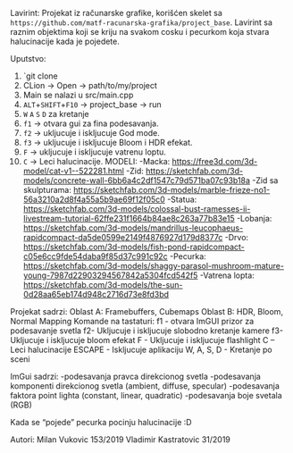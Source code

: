Lavirint:
Projekat iz računarske grafike, korišćen skelet sa `https://github.com/matf-racunarska-grafika/project_base`.
Lavirint sa raznim objektima koji se kriju na svakom cosku i pecurkom koja stvara halucinacije kada je pojedete.

Uputstvo:
1. `git clone 
2. CLion -> Open -> path/to/my/project
3. Main se nalazi u src/main.cpp
4. `ALT`+`SHIFT`+`F10` -> project_base -> run
5. `W` `A` `S` `D` za kretanje
6. `f1` -> otvara gui za fina podesavanja.
7. `f2` -> ukljucuje i iskljucuje God mode.
8. `f3` -> ukljucuje i iskljucuje Bloom i HDR efekat. 
9. `F` -> ukljucuje i iskljucuje vatrenu loptu.
10. `C` -> Leci halucinacije.
MODELI:
-Macka:
https://free3d.com/3d-model/cat-v1--522281.html
-Zid:
https://sketchfab.com/3d-models/concrete-wall-6bb6a4c2df1547c79d571ba07c93b18a
-Zid sa skulpturama:
https://sketchfab.com/3d-models/marble-frieze-no1-56a3210a2d8f4a55a5b9ae69f12f05c0
-Statua:
https://sketchfab.com/3d-models/colossal-bust-ramesses-ii-livestream-tutorial-62ffe231f1664b84ae8c263a77b83e15
-Lobanja:
https://sketchfab.com/3d-models/mandrillus-leucophaeus-rapidcompact-da5de0599e2149f4876927d179d8377c
-Drvo:
https://sketchfab.com/3d-models/fish-pond-rapidcompact-c05e6cc9fde54daba9f85d37c991c92c
-Pecurka:
https://sketchfab.com/3d-models/shaggy-parasol-mushroom-mature-young-7987d22903294567842a5304fcd542f5
-Vatrena lopta:
https://sketchfab.com/3d-models/the-sun-0d28aa65eb174d948c2716d73e8fd3bd
 
Projekat sadrzi:
Oblast A: Framebuffers, Cubemaps
Oblast B: HDR, Bloom, Normal Mapping
Komande na tastaturi:
f1 - otvara ImGUI prizor za podesavanje svetla
f2- Ukljucuje i iskljucuje slobodno kretanje kamere
f3- Ukljucuje i iskljucuje bloom efekat
F - Ukljucuje i iskljucuje flashlight
C – Leci halucinacije
ESCAPE - Iskljucuje aplikaciju
W, A, S, D - Kretanje po sceni

ImGui sadrzi:
-podesavanja pravca direkcionog svetla
-podesavanja komponenti direkcionog svetla (ambient, diffuse, specular)
-podesavanja faktora point lighta (constant, linear, quadratic)
-podesavanja boje svetala (RGB)

Kada se “pojede” pecurka pocinju halucinacije :D

Autori:
Milan Vukovic 153/2019
Vladimir Kastratovic 31/2019
